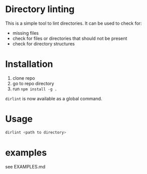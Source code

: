 
# Directory linting

This is a simple tool to lint directories. It can be used to check for:
- missing files
- check for files or directories that should not be present
- check for directory structures

# Installation

1. clone repo
2. go to repo directory
3. run `npm install -g .`

`dirlint` is now available as a global command.

# Usage

```bash
dirlint <path to directory>
```

# examples
see EXAMPLES.md
